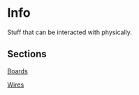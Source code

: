 # Info
Stuff that can be interacted with physically.

## Sections
[Boards](/Hardware/Boards.md)

[Wires](/Hardware/Wires.md)